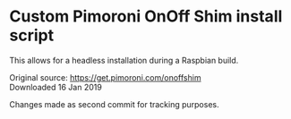 # Custom Pimoroni OnOff Shim install script
This allows for a headless installation during a Raspbian build.

Original source: https://get.pimoroni.com/onoffshim  
Downloaded 16 Jan 2019

Changes made as second commit for tracking purposes.

